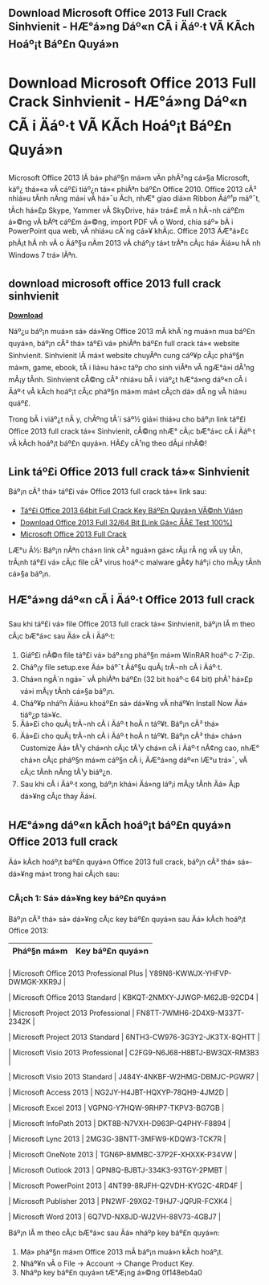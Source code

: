 ## Download Microsoft Office 2013 Full Crack Sinhvienit - HÆ°á»ng Dáº«n CÃ i Äáº·t VÃ  KÃ­ch Hoáº¡t Báº£n Quyá»n

  
# Download Microsoft Office 2013 Full Crack Sinhvienit - HÆ°á»ng Dáº«n CÃ i Äáº·t VÃ  KÃ­ch Hoáº¡t Báº£n Quyá»n
 
Microsoft Office 2013 lÃ  bá» pháº§n má»m vÄn phÃ²ng cá»§a Microsoft, káº¿ thá»«a vÃ  cáº£i tiáº¿n tá»« phiÃªn báº£n Office 2010. Office 2013 cÃ³ nhiá»u tÃ­nh nÄng má»i vÃ  há»¯u Ã­ch, nhÆ° giao diá»n Ribbon Äáº¹p máº¯t, tÃ­ch há»£p Skype, Yammer vÃ  SkyDrive, há» trá»£ mÃ n hÃ¬nh cáº£m á»©ng vÃ  bÃºt cáº£m á»©ng, import PDF vÃ o Word, chia sáº» bÃ i PowerPoint qua web, vÃ  nhiá»u cÃ´ng cá»¥ khÃ¡c. Office 2013 ÄÆ°á»£c phÃ¡t hÃ nh vÃ o Äáº§u nÄm 2013 vÃ  cháº¡y tá»t trÃªn cÃ¡c há» Äiá»u hÃ nh Windows 7 trá» lÃªn.
 
## download microsoft office 2013 full crack sinhvienit


[**Download**](https://www.google.com/url?q=https%3A%2F%2Ftiurll.com%2F2tK6el&sa=D&sntz=1&usg=AOvVaw3K7JktPqLPzyU5bjTZ6pfU)

 
Náº¿u báº¡n muá»n sá»­ dá»¥ng Office 2013 mÃ  khÃ´ng muá»n mua báº£n quyá»n, báº¡n cÃ³ thá» táº£i vá» phiÃªn báº£n full crack tá»« website Sinhvienit. Sinhvienit lÃ  má»t website chuyÃªn cung cáº¥p cÃ¡c pháº§n má»m, game, ebook, tÃ i liá»u há»c táº­p cho sinh viÃªn vÃ  ngÆ°á»i dÃ¹ng mÃ¡y tÃ­nh. Sinhvienit cÅ©ng cÃ³ nhiá»u bÃ i viáº¿t hÆ°á»ng dáº«n cÃ i Äáº·t vÃ  kÃ­ch hoáº¡t cÃ¡c pháº§n má»m má»t cÃ¡ch dá» dÃ ng vÃ  hiá»u quáº£.
 
Trong bÃ i viáº¿t nÃ y, chÃºng tÃ´i sáº½ giá»i thiá»u cho báº¡n link táº£i Office 2013 full crack tá»« Sinhvienit, cÅ©ng nhÆ° cÃ¡c bÆ°á»c cÃ i Äáº·t vÃ  kÃ­ch hoáº¡t báº£n quyá»n. HÃ£y cÃ¹ng theo dÃµi nhÃ©!
 
## Link táº£i Office 2013 full crack tá»« Sinhvienit
 
Báº¡n cÃ³ thá» táº£i vá» Office 2013 full crack tá»« link sau:
 
- [Táº£i Office 2013 64bit Full Crack Key Báº£n Quyá»n VÄ©nh Viá»n](https://sinhvienit.dev/office-2013-64bit-full-crack/)
- [Download Office 2013 Full 32/64 Bit \[Link Gá»c ÄÃ£ Test 100%\]](https://tinhte.vn/thread/download-office-2013-full-32-64-bit-link-goc-da-test-100.3238682/)
- [Microsoft Office 2013 Full Crack](https://kenhsinhvien.vn/topic/microsoft-office-2013-full-crack.671347/)

LÆ°u Ã½: Báº¡n nÃªn chá»n link cÃ³ nguá»n gá»c rÃµ rÃ ng vÃ  uy tÃ­n, trÃ¡nh táº£i vá» cÃ¡c file cÃ³ virus hoáº·c malware gÃ¢y háº¡i cho mÃ¡y tÃ­nh cá»§a báº¡n.
 
## HÆ°á»ng dáº«n cÃ i Äáº·t Office 2013 full crack
 
Sau khi táº£i vá» file Office 2013 full crack tá»« Sinhvienit, báº¡n lÃ m theo cÃ¡c bÆ°á»c sau Äá» cÃ i Äáº·t:

1. Giáº£i nÃ©n file táº£i vá» báº±ng pháº§n má»m WinRAR hoáº·c 7-Zip.
2. Cháº¡y file setup.exe Äá» báº¯t Äáº§u quÃ¡ trÃ¬nh cÃ i Äáº·t.
3. Chá»n ngÃ´n ngá»¯ vÃ  phiÃªn báº£n (32 bit hoáº·c 64 bit) phÃ¹ há»£p vá»i mÃ¡y tÃ­nh cá»§a báº¡n.
4. Cháº¥p nháº­n Äiá»u khoáº£n sá»­ dá»¥ng vÃ  nháº¥n Install Now Äá» tiáº¿p tá»¥c.
5. Äá»£i cho quÃ¡ trÃ¬nh cÃ i Äáº·t hoÃ n táº¥t. Báº¡n cÃ³ thá»
6. Äá»£i cho quÃ¡ trÃ¬nh cÃ i Äáº·t hoÃ n táº¥t. Báº¡n cÃ³ thá» chá»n Customize Äá» tÃ¹y chá»nh cÃ¡c tÃ¹y chá»n cÃ i Äáº·t nÃ¢ng cao, nhÆ° chá»n cÃ¡c pháº§n má»m cáº§n cÃ i, ÄÆ°á»ng dáº«n lÆ°u trá»¯, vÃ  cÃ¡c tÃ­nh nÄng tÃ¹y biáº¿n.
7. Sau khi cÃ i Äáº·t xong, báº¡n khá»i Äá»ng láº¡i mÃ¡y tÃ­nh Äá» Ã¡p dá»¥ng cÃ¡c thay Äá»i.

## HÆ°á»ng dáº«n kÃ­ch hoáº¡t báº£n quyá»n Office 2013 full crack
 
Äá» kÃ­ch hoáº¡t báº£n quyá»n Office 2013 full crack, báº¡n cÃ³ thá» sá»­ dá»¥ng má»t trong hai cÃ¡ch sau:
 
### CÃ¡ch 1: Sá»­ dá»¥ng key báº£n quyá»n
 
Báº¡n cÃ³ thá» sá»­ dá»¥ng cÃ¡c key báº£n quyá»n sau Äá» kÃ­ch hoáº¡t Office 2013:

| Pháº§n má»m | Key báº£n quyá»n |
| --- | --- |

| Microsoft Office 2013 Professional Plus | Y89N6-KWWJX-YHFVP-DWMGK-XKR9J |

| Microsoft Office 2013 Standard | KBKQT-2NMXY-JJWGP-M62JB-92CD4 |

| Microsoft Project 2013 Professional | FN8TT-7WMH6-2D4X9-M337T-2342K |

| Microsoft Project 2013 Standard | 6NTH3-CW976-3G3Y2-JK3TX-8QHTT |

| Microsoft Visio 2013 Professional | C2FG9-N6J68-H8BTJ-BW3QX-RM3B3 |

| Microsoft Visio 2013 Standard | J484Y-4NKBF-W2HMG-DBMJC-PGWR7 |

| Microsoft Access 2013 | NG2JY-H4JBT-HQXYP-78QH9-4JM2D |

| Microsoft Excel 2013 | VGPNG-Y7HQW-9RHP7-TKPV3-BG7GB |

| Microsoft InfoPath 2013 | DKT8B-N7VXH-D963P-Q4PHY-F8894 |

| Microsoft Lync 2013 | 2MG3G-3BNTT-3MFW9-KDQW3-TCK7R |

| Microsoft OneNote 2013 | TGN6P-8MMBC-37P2F-XHXXK-P34VW |

| Microsoft Outlook 2013 | QPN8Q-BJBTJ-334K3-93TGY-2PMBT |

| Microsoft PowerPoint 2013 | 4NT99-8RJFH-Q2VDH-KYG2C-4RD4F |

| Microsoft Publisher 2013 | PN2WF-29XG2-T9HJ7-JQPJR-FCXK4 |

| Microsoft Word 2013 | 6Q7VD-NX8JD-WJ2VH-88V73-4GBJ7 |

Báº¡n lÃ m theo cÃ¡c bÆ°á»c sau Äá» nháº­p key báº£n quyá»n:

1. Má» pháº§n má»m Office 2013 mÃ  báº¡n muá»n kÃ­ch hoáº¡t.
2. Nháº¥n vÃ o File -> Account -> Change Product Key.
3. Nháº­p key báº£n quyá»n tÆ°Æ¡ng á»©ng 0f148eb4a0
